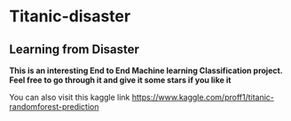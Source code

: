 # Titanic-disaster
## Learning from Disaster

**This is an interesting End to End Machine learning  Classification project. Feel free to go through it and give it some stars if you like it**

You can also visit this  kaggle link  https://www.kaggle.com/proff1/titanic-randomforest-prediction
